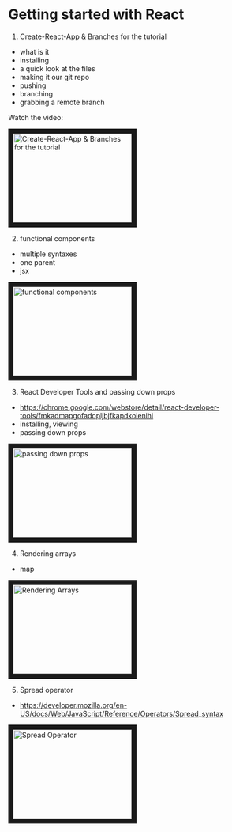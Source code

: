 # Getting started with React

1. Create-React-App & Branches for the tutorial

- what is it
- installing
- a quick look at the files
- making it our git repo
- pushing
- branching
- grabbing a remote branch

Watch the video:

<a href="http://www.youtube.com/watch?feature=player_embedded&v=wDEwq9UqZR8
" target="_blank"><img src="http://img.youtube.com/vi/wDEwq9UqZR8/0.jpg" 
alt="Create-React-App & Branches for the tutorial" width="240" height="180" border="10" /></a>

2. functional components

- multiple syntaxes
- one parent
- jsx

<a href="http://www.youtube.com/watch?feature=player_embedded&v=kxI9falAjuY
" target="_blank"><img src="http://img.youtube.com/vi/kxI9falAjuY/0.jpg" 
alt="functional components" width="240" height="180" border="10" /></a>

3. React Developer Tools and passing down props

- https://chrome.google.com/webstore/detail/react-developer-tools/fmkadmapgofadopljbjfkapdkoienihi
- installing, viewing
- passing down props

<a href="http://www.youtube.com/watch?feature=player_embedded&v=2ZFeXxX_dmM
" target="_blank"><img src="http://img.youtube.com/vi/2ZFeXxX_dmM/0.jpg" 
alt="passing down props" width="240" height="180" border="10" /></a>

4. Rendering arrays

- map

<a href="http://www.youtube.com/watch?feature=player_embedded&v=TLWg2BszaUU
" target="_blank"><img src="http://img.youtube.com/vi/TLWg2BszaUU/0.jpg" 
alt="Rendering Arrays" width="240" height="180" border="10" /></a>

5. Spread operator

- https://developer.mozilla.org/en-US/docs/Web/JavaScript/Reference/Operators/Spread_syntax

<a href="http://www.youtube.com/watch?feature=player_embedded&v=s5WwkDTULpo
" target="_blank"><img src="http://img.youtube.com/vi/s5WwkDTULpo/0.jpg" 
alt="Spread Operator" width="240" height="180" border="10" /></a>

